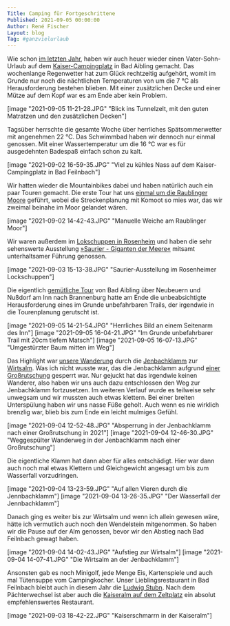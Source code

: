 ```yaml
---
Title: Camping für Fortgeschrittene
Published: 2021-09-05 00:00:00
Author: René Fischer
Layout: blog
Tag: #ganzvielurlaub
---
```

Wie schon [im letzten Jahr](/vater-und-sohn-urlaub), haben wir auch heuer wieder einen Vater-Sohn-Urlaub auf dem [Kaiser-Campingplatz](https://www.kaiser-camping.com/) in Bad Aibling gemacht. Das wochenlange Regenwetter hat zum Glück rechtzeitig aufgehört, womit im Grunde nur noch die nächtlichen Temperaturen von um die 7 °C als Herausforderung bestehen blieben. Mit einer zusätzlichen Decke und einer Mütze auf dem Kopf war es am Ende aber kein Problem.

[image "2021-09-05 11-21-28.JPG" "Blick ins Tunnelzelt, mit den guten Matratzen und den zusätzlichen Decken"]

Tagsüber herrschte die gesamte Woche über herrliches Spätsommerwetter mit angenehmen 22 °C. Das Schwimmbad haben wir dennoch nur einmal genossen. Mit einer Wassertemperatur um die 16 °C war es für ausgedehnten Badespaß einfach schon zu kalt.

[image "2021-09-02 16-59-35.JPG" "Viel zu kühles Nass auf dem Kaiser-Campingplatz in Bad Feilnbach"]

Wir hatten wieder die Mountainbikes dabei und haben natürlich auch ein paar Touren gemacht. Die erste Tour hat uns [einmal um die Raublinger Moore](https://www.komoot.de/tour/474280583) geführt, wobei die Streckenplanung mit Komoot so mies war, das wir zweimal beinahe im Moor gelandet wären.

[image "2021-09-02 14-42-43.JPG" "Manuelle Weiche am Raublinger Moor"]

Wir waren außerdem im [Lokschuppen in Rosenheim](https://www.komoot.de/tour/475441618) und haben die sehr sehenswerte Ausstellung [»Saurier - Giganten der Meere«](https://www.lokschuppen.de/history/saurier) mitsamt unterhaltsamer Führung genossen.

[image "2021-09-03 15-13-38.JPG" "Saurier-Ausstellung im Rosenheimer Lockschuppen"]

 Die eigentlich [gemütliche Tour](https://www.komoot.de/tour/478414543) von Bad Aibling über Neubeuern und Nußdorf am Inn nach Brannenburg hatte am Ende die unbeabsichtigte Herausforderung eines im Grunde unbefahrbaren Trails, der irgendwie in die Tourenplanung gerutscht ist.

 [image "2021-09-05 14-21-54.JPG" "Herrliches Bild an einem Seitenarm des Inn"]
 [image "2021-09-05 16-04-21.JPG" "Im Grunde unbefahrbarer Trail mit 20cm tiefem Matsch"]
 [image "2021-09-05 16-07-13.JPG" "Umgestürzter Baum mitten im Weg"]

Das Highlight war [unsere Wanderung](https://www.komoot.de/tour/476990962) durch die [Jenbachklamm](https://www.roberge.de/tour.php?id=691) zur [Wirtsalm](https://goo.gl/maps/GPYpiZMmV5HavY14A). Was ich nicht wusste war, das die Jenbachklamm aufgrund [einer Großrutschung](https://www.vdv-online.de/fileadmin/user_upload/Virtuelle_Exkursion_zum_Talzuschub_Brechries.pdf) gesperrt war. Nur gejuckt hat das irgendwie keinen Wanderer, also haben wir uns auch dazu entschlossen den Weg zur Jenbachklamm fortzusetzen. Im weiteren Verlauf wurde es teilweise sehr unwegsam und wir mussten auch etwas klettern. Bei einer breiten Unterspülung haben wir uns nasse Füße geholt. Auch wenn es nie wirklich brenzlig war, blieb bis zum Ende ein leicht mulmiges Gefühl.

[image "2021-09-04 12-52-48.JPG" "Absperrung in der Jenbachklamm nach einer Großrutschung in 2021"]
[image "2021-09-04 12-46-30.JPG" "Weggespülter Wanderweg in der Jenbachklamm nach einer Großrutschung"]

Die eigentliche Klamm hat dann aber für alles entschädigt. Hier war dann auch noch mal etwas Klettern und Gleichgewicht angesagt um bis zum Wasserfall vorzudringen.

[image "2021-09-04 13-23-59.JPG" "Auf allen Vieren durch die Jennbachklamm"]
[image "2021-09-04 13-26-35.JPG" "Der Wasserfall der Jennbachklamm"]

Danach ging es weiter bis zur Wirtsalm und wenn ich allein gewesen wäre, hätte ich vermutlich auch noch den Wendelstein mitgenommen. So haben wir die Pause auf der Alm genossen, bevor wir den Abstieg nach Bad Feilnbach gewagt haben.

[image "2021-09-04 14-02-43.JPG" "Aufstieg zur Wirtsalm"]
[image "2021-09-04 14-07-41.JPG" "Die Wirtsalm an der Jenbachklamm"]

Ansonsten gab es noch Minigolf, jede Menge Eis, Kartenspiele und auch mal Tütensuppe vom Campingkocher. Unser Lieblingsrestaurant in Bad Feilnbach bleibt auch in diesem Jahr die [Ludwig Stubn](https://www.ludwigstuben.de/). Nach dem Pächterwechsel ist aber auch die [Kaiseralm auf dem Zeltplatz](https://www.kaiser-camping.com/gastronomie/) ein absolut empfehlenswertes Restaurant.

[image "2021-09-03 18-42-22.JPG" "Kaiserschmarrn in der Kaiseralm"]
